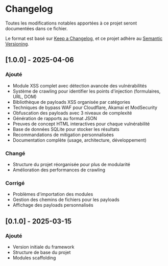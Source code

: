 # Changelog

Toutes les modifications notables apportées à ce projet seront documentées dans ce fichier.

Le format est basé sur [Keep a Changelog](https://keepachangelog.com/fr/1.0.0/),
et ce projet adhère au [Semantic Versioning](https://semver.org/spec/v2.0.0.html).

## [1.0.0] - 2025-04-06

### Ajouté
- Module XSS complet avec détection avancée des vulnérabilités
- Système de crawling pour identifier les points d'injection (formulaires, URL, DOM)
- Bibliothèque de payloads XSS organisée par catégories
- Techniques de bypass WAF pour Cloudflare, Akamai et ModSecurity
- Obfuscation des payloads avec 3 niveaux de complexité
- Génération de rapports au format JSON
- Preuves de concept HTML interactives pour chaque vulnérabilité
- Base de données SQLite pour stocker les résultats
- Recommandations de mitigation personnalisées
- Documentation complète (usage, architecture, développement)

### Changé
- Structure du projet réorganisée pour plus de modularité
- Amélioration des performances de crawling

### Corrigé
- Problèmes d'importation des modules
- Gestion des chemins de fichiers pour les payloads
- Affichage des payloads personnalisés

## [0.1.0] - 2025-03-15

### Ajouté
- Version initiale du framework
- Structure de base du projet
- Modules scaffolding 
